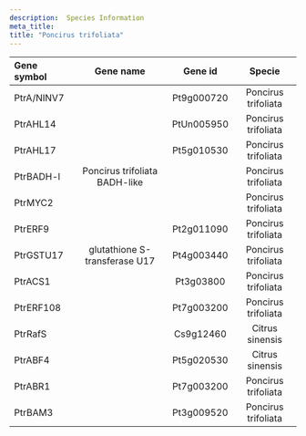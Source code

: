 ```yaml
---
description:  Species Information
meta_title:
title: "Poncirus trifoliata"
---
```

|Gene symbol |  Gene name | Gene id | Specie |
|:-------|:------:|:----:|:----:|
| PtrA/NINV7 |  | Pt9g000720 | Poncirus trifoliata |
| PtrAHL14 |  | PtUn005950 | Poncirus trifoliata |
| PtrAHL17 |  | Pt5g010530 | Poncirus trifoliata |
| PtrBADH-l | Poncirus trifoliata BADH-like |  | Poncirus trifoliata |
| PtrMYC2 |  |  | Poncirus trifoliata |
| PtrERF9 |  | Pt2g011090 | Poncirus trifoliata |
| PtrGSTU17 | glutathione S-transferase U17 | Pt4g003440 | Poncirus trifoliata |
| PtrACS1 |  | Pt3g03800 | Poncirus trifoliata |
| PtrERF108 |  | Pt7g003200 | Poncirus trifoliata |
| PtrRafS |  | Cs9g12460 | Citrus sinensis |
| PtrABF4 |  | Pt5g020530 | Citrus sinensis |
| PtrABR1 |  | Pt7g003200 | Poncirus trifoliata |
| PtrBAM3 |  | Pt3g009520 | Poncirus trifoliata |
